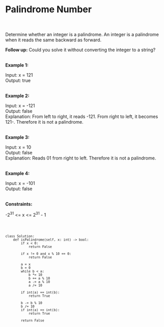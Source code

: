 <h1>Palindrome Number</h1><br/><br/>
Determine whether an integer is a palindrome. An integer is a palindrome when it reads the same backward as forward.<br/>

<b>Follow up:</b> Could you solve it without converting the integer to a string?<br/><br/>

 

<b>Example 1:</b><br/>

Input: x = 121<br/>
Output: true<br/><br/>

<b>Example 2:</b><br/>

Input: x = -121<br/>
Output: false<br/>
Explanation: From left to right, it reads -121. From right to left, it becomes 121-. Therefore it is not a palindrome.<br/><br/>

<b>Example 3:</b><br/>

Input: x = 10<br/>
Output: false<br/>
Explanation: Reads 01 from right to left. Therefore it is not a palindrome.<br/><br/>

<b>Example 4:</b><br/>

Input: x = -101<br/>
Output: false<br/><br/>
 

<b>Constraints:</b><br/>

-2<sup>31</sup> <= x <= 2<sup>31</sup> - 1
<br/>

<code>

	class Solution:
	    def isPalindrome(self, x: int) -> bool:
	        if x < 0:
	            return False

	        if x != 0 and x % 10 == 0:
	            return False

	        a = x
	        b = 0
	        while b < a:
	            b *= 10
	            b += a % 10
	            a -= a % 10
	            a /= 10

	        if int(a) == int(b):
	            return True

	        b -= b % 10
	        b /= 10
	        if int(a) == int(b):
	            return True

	        return False

</code>

